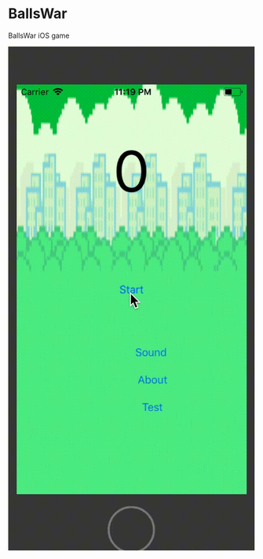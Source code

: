 # BallsWar
BallsWar iOS game

![Demo](https://github.com/dipankarghosh28/BallsWar/blob/master/BallsEnemy.gif)
